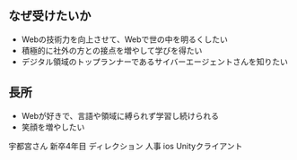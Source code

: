 ## なぜ受けたいか
-  Webの技術力を向上させて、Webで世の中を明るくしたい
- 積極的に社外の方との接点を増やして学びを得たい
- デジタル領域のトップランナーであるサイバーエージェントさんを知りたい

## 長所
- Webが好きで、言語や領域に縛られず学習し続けられる
- 笑顔を増やしたい

宇都宮さん
新卒4年目
ディレクション
人事 ios Unityクライアント

